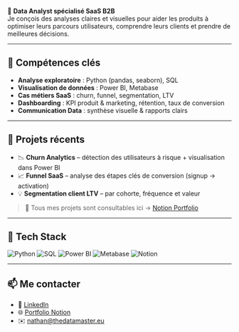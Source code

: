 🎯 **Data Analyst spécialisé SaaS B2B**  
Je conçois des analyses claires et visuelles pour aider les produits à optimiser leurs parcours utilisateurs, comprendre leurs clients et prendre de meilleures décisions.

---

## 🚀 Compétences clés

- **Analyse exploratoire** : Python (pandas, seaborn), SQL
- **Visualisation de données** : Power BI, Metabase
- **Cas métiers SaaS** : churn, funnel, segmentation, LTV
- **Dashboarding** : KPI produit & marketing, rétention, taux de conversion
- **Communication Data** : synthèse visuelle & rapports clairs

---

## 📁 Projets récents

- 📉 **Churn Analytics** – détection des utilisateurs à risque + visualisation dans Power BI
- 📈 **Funnel SaaS** – analyse des étapes clés de conversion (signup → activation)
- 💡 **Segmentation client LTV** – par cohorte, fréquence et valeur

> 💼 Tous mes projets sont consultables ici → [Notion Portfolio](https://emerald-whimsey-73a.notion.site/The-Data-Master-2241e39968b88053932dfa047567e753)

---

## 🧰 Tech Stack

![Python](https://img.shields.io/badge/Python-3670A0?style=for-the-badge&logo=python&logoColor=white)
![SQL](https://img.shields.io/badge/SQL-316192?style=for-the-badge&logo=postgresql&logoColor=white)
![Power BI](https://img.shields.io/badge/PowerBI-F2C811?style=for-the-badge&logo=powerbi&logoColor=black)
![Metabase](https://img.shields.io/badge/Metabase-509EE3?style=for-the-badge&logo=metabase&logoColor=white)
![Notion](https://img.shields.io/badge/Notion-000000?style=for-the-badge&logo=notion&logoColor=white)

---

## 📫 Me contacter

- 🔗 [LinkedIn](https://www.linkedin.com/in/lebo-rohi-nathan-itoua-lebo-8431b0255)  
- 🌐 [Portfolio Notion](https://emerald-whimsey-73a.notion.site/The-Data-Master-2241e39968b88053932dfa047567e753)   
- ✉️ nathan@thedatamaster.eu

